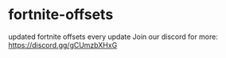 # fortnite-offsets
updated fortnite offsets every update
Join our discord for more: https://discord.gg/gCUmzbXHxG
 
 
